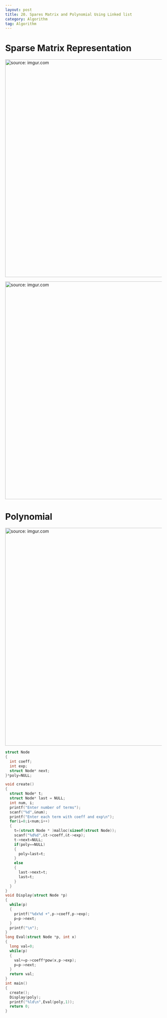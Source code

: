 ```yaml
---
layout: post
title: 20. Spares Matrix and Polynomial Using Linked list
category: Algorithm
tag: Algorithm
---
```


# Sparse Matrix Representation

<a href="https://postimg.cc/7Cq0ypt1"><img src="https://i.postimg.cc/mrMzyGS6/Capture.jpg" width="700px" title="source: imgur.com" /><a>


<a href="https://postimg.cc/7Cp4zkv0"><img src="https://i.postimg.cc/pTdLgWqG/Capture.jpg" width="700px" title="source: imgur.com" /><a>

# Polynomial

<a href="https://postimg.cc/YLxBTLvz"><img src="https://i.postimg.cc/tJKRZhyw/Capture.jpg" width="700px" title="source: imgur.com" /><a>

```c++
struct Node
{
  int coeff;
  int exp;
  struct Node* next;
}*poly=NULL;

void create()
{
  struct Node* t;
  struct Node* last = NULL;
  int num, i;
  printf("Enter number of terms");
  scanf("%d",&num);
  printf("Enter each term with coeff and exp\n");
  for(i=0;i<num;i++)
  {
    t=(struct Node * )malloc(sizeof(struct Node));
    scanf("%d%d",&t->coeff,&t->exp);
    t->next=NULL;
    if(poly==NULL)
    {
      poly=last=t;
    }
    else
    {
      last->next=t;
      last=t;
    }
  }
}
void Display(struct Node *p)
{
  while(p)
  {
    printf("%dx%d +",p->coeff,p->exp);
    p=p->next;
  }
  printf("\n");
}
long Eval(struct Node *p, int x)
{
  long val=0;
  while(p)
  {
    val+=p->coeff*pow(x,p->exp);
    p=p->next;
  }
  return val;
}
int main()
{
  create();
  Display(poly);
  printf("%ld\n",Eval(poly,1));
  return 0;
}
```
